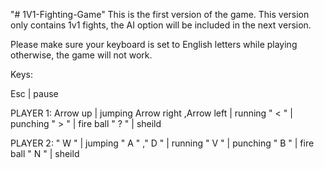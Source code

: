 "# 1V1-Fighting-Game"
This is the first version of the game.
This version only contains 1v1 fights, 
the AI option will be included in the next version.

Please make sure your keyboard is set to English letters 
while playing otherwise, the game will not work.



Keys:

Esc                      | pause

PLAYER 1:
Arrow up                 | jumping
Arrow right ,Arrow left  | running
" < "                    | punching
" > "                    | fire ball
" ? "                    | sheild

PLAYER 2:
" W "                    | jumping
" A " ," D "             | running
" V "                    | punching
" B "                    | fire ball
" N "                    | sheild

